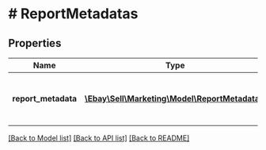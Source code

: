 # # ReportMetadatas

## Properties

Name | Type | Description | Notes
------------ | ------------- | ------------- | -------------
**report_metadata** | [**\Ebay\Sell\Marketing\Model\ReportMetadata[]**](ReportMetadata.md) | A list of the metadata for the associated report type. | [optional]

[[Back to Model list]](../../README.md#models) [[Back to API list]](../../README.md#endpoints) [[Back to README]](../../README.md)
